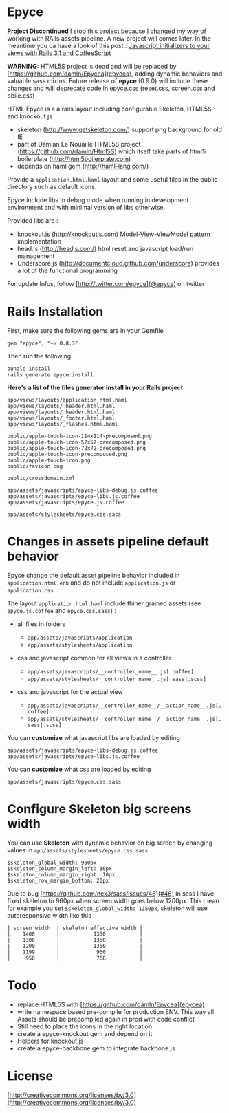 Epyce
=====

**Project Discontinued**
I stop this project because I changed my way of working with RAils assets pipeline.
A new project will comes later.
In the meantime you ca have a look of this post : [Javascript initializers to your views with Rails 3.1 and CoffeeScript](http://blog.harakys.fr/javascript-initializers-to-your-views-with-rails-3-1-and-coffeescript-2/)

**WARNING:**
HTML5S project is dead and will be replaced by [https://github.com/damln/Epycea](epycea), adding dynamic behaviors and valuable sass mixins. Future release of **epyce** (0.9.0) will include these changes and will deprecate code in epyce.css (reset.css, screen.css and obile.css)

HTML Epyce is a a rails layout including configurable Skeleton, HTML5S and knockout.js

* skeleton (http://www.getskeleton.com/)
  support png background for old IE
* part of Damian Le Nouaille HTML5S project (https://github.com/damln/Html5S) which itself take parts of html5 boilerplate (http://html5boilerplate.com)
* depends on haml gem (http://haml-lang.com/)

Provide a `application.html.haml` layout and some useful files in the public directory such as default icons.

Epyce include libs in debug mode when running in development environment and with minimal version of libs otherwise.

Provided libs are :

* knockout.js (http://knockoutjs.com)
  Model-View-ViewModel pattern implementation
* head.js (http://headjs.com/)
  html reset and javascript load/run management
* Underscore.js (http://documentcloud.github.com/underscore)
  provides a lot of the functional programming


For update Infos,  follow [http://twitter.com/epyce](@epyce) on twitter

Rails Installation
==================

First, make sure the following gems are in your Gemfile

    gem "epyce", "~> 0.8.3"

Then run the following

    bundle install
    rails generate epyce:install

**Here's a list of the files generator install in your Rails project:**

    app/views/layouts/application.html.haml
    app/views/layouts/_header.html.haml
    app/views/layouts/_header.html.haml
    app/views/layouts/_footer.html.haml
    app/views/layouts/_flashes.html.haml

    public/apple-touch-icon-114x114-precomposed.png
    public/apple-touch-icon-57x57-precomposed.png
    public/apple-touch-icon-72x72-precomposed.png
    public/apple-touch-icon-precomposed.png
    public/apple-touch-icon.png
    public/favicon.png

    public/crossdomain.xml

    app/assets/javascripts/epyce-libs-debug.js.coffee
    app/assets/javascripts/epyce-libs.js.coffee
    app/assets/javascripts/epyce.js.coffee

    app/assets/stylesheets/epyce.css.sass

Changes in assets pipeline default behavior
===========================================
Epyce change the default asset pipeline behavior included in `application.html.erb` and do not include `application.js` or `application.css`.

The layout `application.html.haml` include thiner grained assets (see `epyce.js.coffee` and `epyce.css.sass`) :

* all files in folders
    * `app/assets/javascripts/application`
    * `app/assets/stylesheets/application`

* css and javascript common for all views in a controller

    * `app/assets/javascripts/__controller_name__.js[.coffee]`
    * `app/assets/stylesheets/__controller_name__.js[.sass|.scss]`

* css and javascript for the actual view

    * `app/assets/javascripts/__controller_name__/__action_name__.js[.coffee]`
    * `app/assets/stylesheets/__controller_name__/__action_name__.js[.sass|.scss]`

You can **customize** what javascript libs are loaded by editing

    app/assets/javascripts/epyce-libs-debug.js.coffee
    app/assets/javascripts/epyce-libs.js.coffee

You can **customize** what css  are loaded by editing

    app/assets/javascripts/epyce.css.sass

Configure Skeleton big screens width
====================================
You can use **Skeleton** with dynamic behavior on big screen by changing values in `app/assets/stylesheets/epyce.css.sass`

	$skeleton_global_width: 960px
	$skeleton_column_margin_left: 10px
	$skeleton_column_margin_right: 10px
	$skeleton_row_margin_bottom: 20px

Due to bug [https://github.com/nex3/sass/issues/46](#46) in sass I have fixed skeleton to 960px when screen width goes below 1200px.
This mean for example you set `$skeleton_global_width: 1350px`, skeleton will use autoresponsive width like this :

    | screen width  | skeleton effective width |
    |    1400       |           1350           |
    |    1300       |           1350           |
    |    1200       |           1350           |
    |    1199       |            960           |
    |     950       |            768           |


Todo
====
* replace HTML5S with [https://github.com/damln/Epycea](epycea)
* write namespace based pre-compile for production ENV. This way all Assets should be precompiled again in prod with code conflict
* Still need to place the icons in the right location
* create a epyce-knockout gem and depend on it
* Helpers for knockout.js
* create a epyce-backbone gem to integrate backbone.js

License
=======
[http://creativecommons.org/licenses/by/3.0](http://creativecommons.org/licenses/by/3.0)

